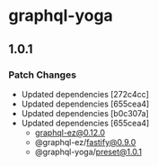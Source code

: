 # graphql-yoga

## 1.0.1

### Patch Changes

- Updated dependencies [272c4cc]
- Updated dependencies [655cea4]
- Updated dependencies [b0c307a]
- Updated dependencies [655cea4]
  - graphql-ez@0.12.0
  - @graphql-ez/fastify@0.9.0
  - @graphql-yoga/preset@1.0.1
